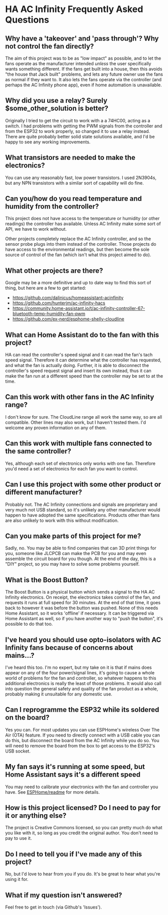 # HA AC Infinity Frequently Asked Questions

## Why have a 'takeover' and 'pass through'? Why not control the fan directly?

The aim of this project was to be as "low impact" as possible, and to let the fans operate as the manufacturer intended _unless_ the user specifically wants something different. If the fans get built into a house, then
this avoids "the house that Jack built" problems, and lets any future owner use the fans as normal if they want to. It also lets the fans operate via the controller (and perhaps the AC Infinity phone app), even if home automation is unavailable.

## Why did you use a relay? Surely $some_other_solution is better?

Originally I tried to get the circuit to work with a a 74HC00, acting as a switch. I had problems with getting the PWM signals from the controller and from the ESP32 to work properly, so changed it to use a relay instead. There are quite probably better solid state solutions available, and I'd be happy to see any working improvements.

## What transistors are needed to make the electronics?

You can use any reasonably fast, low power transistors. I used 2N3904s, but any NPN transistors with a similar sort of capability will do fine.

## Can you/how do you read temperature and humidity from the controller?

This project does not have access to the temperature or humidity (or other readings) the controller has available. Unless AC Infinity make some sort of API, we have to work without.

Other projects completely replace the AC Infinity controller, and so the sensor probe plugs into them instead of the controller. Those projects do have access to the environmental readings, but then become the sole source of control of the fan (which isn't what this project aimed to do).

## What other projects are there?

Google may be a more definitive and up to date way to find this sort of thing, but here are a few to get started:

- https://github.com/dalinicus/homeassistant-acinfinity
- https://github.com/hunterjm/ac-infinity-hacs
- https://community.home-assistant.io/t/ac-infinity-controller-67-bluetooth-temp-humidity-fan-pwm
- https://github.com/ex-nerd/esphome-shelly-cloudline

## What can Home Assistant do to the fan with this project?

HA can read the controller's speed signal and it can read the fan's tach speed signal. Therefore it can determine what the controller has requested, and what the fan is actually doing. Further, it is able to disconnect the controller's speed request signal and insert its own instead, thus it can make the fan run at a different speed than the controller may be set to at the time.

## Can this work with other fans in the AC Infinity range?

I don't know for sure. The CloudLine range all work the same way, so are all compatible. Other lines may also work, but I haven't tested them. I'd welcome any proven information on any of them.

## Can this work with multiple fans connected to the same controller?

Yes, although each set of electronics only works with one fan. Therefore you'd need a set of electronics for each fan you want to control.

## Can I use this project with some other product or different manufacturer?

Probably not. The AC Infinity connections and signals are proprietary and very much not USB standard, so it's unlikely any other manufacturer would happen to have adopted the same specifications. Products other than fans are also unlikely to work with this without modification.

## Can you make parts of this project for me?

Sadly, no. You may be able to find companies that can 3D print things for you, someone like JLCPCB can make the PCB for you and may even assemble the circuit board for you though. At the end of the day, this is a "DIY" project, so you may have to solve some problems yourself.

## What is the Boost Button?

The Boost Button is a physical button which sends a signal to the HA AC Infinity electronics. On receipt, the electronics takes control of the fan, and requests it runs at full speed for 30 minutes. At the end of that time, it goes back to however it was before the button was pushed. None of this needs Home Assistant, so it works 'offline' if necessary. It can be triggered via Home Assistant as well, so if you have another way to "push the button", it's possible to do that too.

## I've heard you should use opto-isolators with AC Infinity fans because of concerns about mains...?

I've heard this too. I'm no expert, but my take on it is that if mains does appear on any of the four power/signal lines, it's going to cause a whole world of problems for the fan and controller, so whatever happens to this additional electronics is really the least of those problems. It would also call into question the general safety and quality of the fan product as a whole, probably making it unsuitable for any domestic use.

## Can I reprogramme the ESP32 while its soldered on the board?

Yes you can. For most updates you can use ESPHome's wireless Over The Air (OTA) feature. If you need to directly connect with a USB cable you can do this, but disconnect the board from the AC Infinity while you do so. You will need to remove the board from the box to get access to the ESP32's USB socket.

## My fan says it's running at some speed, but Home Assistant says it's a different speed

You may need to calibrate your electronics with the fan and controller you have. See [ESPHome/readme](esphome/readme.md) for more details.

## How is this project licensed? Do I need to pay for it or anything else?

The project is Creative Commons licensed, so you can pretty much do what you like with it, so long as you credit the original author. You don't need to pay to use it.

## Do I need to tell you if I've made any of this project?

No, but I'd love to hear from you if you do. It's be great to hear what you're using it for.

## What if my question isn't answered?

Feel free to get in touch (via Github's 'Issues').
